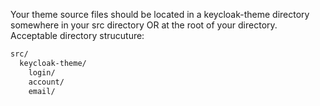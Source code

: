 Your theme source files should be located in a keycloak-theme directory somewhere in your src directory OR at the root of your directory.  
Acceptable directory strucuture:

```txt
src/
  keycloak-theme/
    login/
    account/
    email/
```
